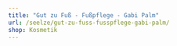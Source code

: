 ```yaml
---
title: "Gut zu Fuß - Fußpflege - Gabi Palm"
url: /seelze/gut-zu-fuss-fusspflege-gabi-palm/
shop: Kosmetik
---
```

